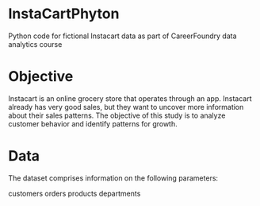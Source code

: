 # InstaCartPhyton
Python code for fictional Instacart data as part of CareerFoundry data analytics course

# Objective 
Instacart is an online grocery store that operates through an app. Instacart already has very good sales, but they want to uncover more information about their sales patterns. The objective of this study is to analyze customer behavior and identify patterns for growth.

# Data
The dataset comprises information on the following parameters:

customers
orders
products
departments
